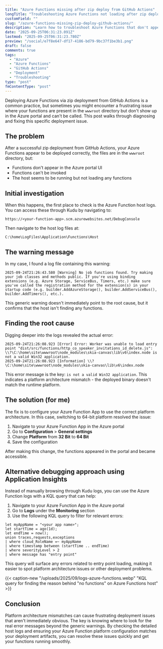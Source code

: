 ```yaml
---
title: "Azure Functions missing after zip deploy from GitHub Actions"
longTitle: "Troubleshooting Azure Functions not loading after zip deploy from GitHub Actions"
customField: ""
slug: "/azure-functions-missing-zip-deploy-github-actions/"
description: "Learn how to troubleshoot Azure Functions that don't appear after zip deployment from GitHub Actions, including platform architecture configuration fixes."
date: "2025-09-25T06:31:23.091Z"
lastmod: "2025-09-25T06:31:23.780Z"
preview: "/social/e7f8e647-df17-4186-bd79-9bc37f1be3b1.png"
draft: false
comments: true
tags:
  - "Azure"
  - "Azure Functions"
  - "GitHub Actions"
  - "Deployment"
  - "Troubleshooting"
type: "post"
fmContentType: "post"
---
```


Deploying Azure Functions via zip deployment from GitHub Actions is a common practice, but sometimes you might encounter a frustrating issue where your functions are present in the `wwwroot` directory but don't show up in the Azure portal and can't be called. This post walks through diagnosing and fixing this specific deployment issue.

## The problem

After a successful zip deployment from GitHub Actions, your Azure Functions appear to be deployed correctly, the files are in the `wwwroot` directory, but:

- Functions don't appear in the Azure portal UI
- Functions can't be invoked
- The host seems to be running but not loading any functions

## Initial investigation

When this happens, the first place to check is the Azure Function host logs. You can access these through Kudu by navigating to:

```
https://<your-function-app>.scm.azurewebsites.net/DebugConsole
```

Then navigate to the host log files at:

```
C:\home\LogFiles\Application\Functions\Host
```

## The warning message

In my case, I found a log file containing this warning:

```
2025-09-24T21:26:43.580 [Warning] No job functions found. Try making your job classes and methods public. If you're using binding extensions (e.g. Azure Storage, ServiceBus, Timers, etc.) make sure you've called the registration method for the extension(s) in your startup code (e.g. builder.AddAzureStorage(), builder.AddServiceBus(), builder.AddTimers(), etc.).
```

This generic warning doesn't immediately point to the root cause, but it confirms that the host isn't finding any functions.

## Finding the root cause

Digging deeper into the logs revealed the actual error:

```
2025-09-24T21:26:08.923 [Error] Error: Worker was unable to load entry point "dist/src/functions/http_co_speaker_invitations_id_delete.js": \\?\C:\home\site\wwwroot\node_modules\skia-canvas\lib\v6\index.node is not a valid Win32 application.
2025-09-24T21:26:08.923 [Information] \\?\C:\home\site\wwwroot\node_modules\skia-canvas\lib\v6\index.node
```

This error message is the key: `is not a valid Win32 application`. This indicates a platform architecture mismatch - the deployed binary doesn't match the runtime platform.

## The solution (for me)

The fix is to configure your Azure Function App to use the correct platform architecture. In this case, switching to 64-bit platform resolved the issue:

1. Navigate to your Azure Function App in the Azure portal
2. Go to **Configuration** > **General settings**
3. Change **Platform** from **32 Bit** to **64 Bit**
4. Save the configuration

After making this change, the functions appeared in the portal and became accessible.

## Alternative debugging approach using Application Insights

Instead of manually browsing through Kudu logs, you can use the Azure Function logs with a KQL query that can help:

1. Navigate to your Azure Function App in the Azure portal
2. Go to **Logs** under the **Monitoring** section
3. Use the following KQL query to filter for relevant errors:

```kusto
let myAppName = "<your app name>";
let startTime = ago(1d);
let endTime = now();
union traces,requests,exceptions
| where cloud_RoleName =~ myAppName
| where timestamp between (startTime .. endTime)
| where severityLevel > 2
| where message has "entry point"
```

This query will surface any errors related to entry point loading, making it easier to spot platform architecture issues or other deployment problems.

{{< caption-new "/uploads/2025/09/logs-azure-functions.webp" "KQL query for finding the reason behind &quot;no functions&quot; on Azure Functions host" >}}

## Conclusion

Platform architecture mismatches can cause frustrating deployment issues that aren't immediately obvious. The key is knowing where to look for the real error messages beyond the generic warnings. By checking the detailed host logs and ensuring your Azure Function platform configuration matches your deployment artifacts, you can resolve these issues quickly and get your functions running smoothly.
